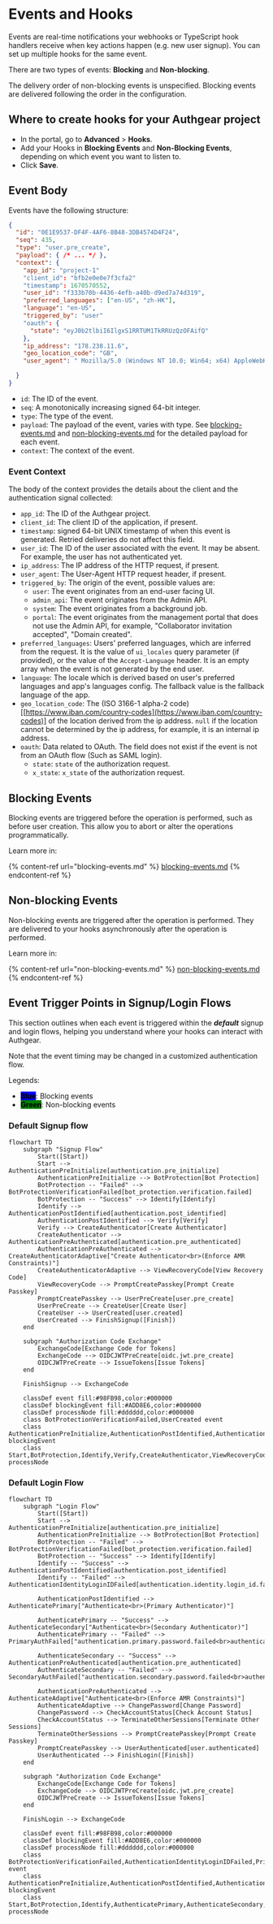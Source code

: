 # Events and Hooks

Events are real-time notifications your webhooks or TypeScript hook handlers receive when key actions happen (e.g. new user signup). You can set up multiple hooks for the same event.&#x20;

There are two types of events: **Blocking** and **Non-blocking**.&#x20;

The delivery order of non-blocking events is unspecified. Blocking events are delivered following the order in the configuration.

## Where to create hooks for your Authgear project

* In the portal, go to **Advanced** > **Hooks**.
* Add your Hooks in **Blocking Events** and **Non-Blocking Events**, depending on which event you want to listen to.
* Click **Save**.

## Event Body

Events have the following structure:

```json
{
  "id": "0E1E9537-DF4F-4AF6-8B48-3DB4574D4F24",
  "seq": 435,
  "type": "user.pre_create",
  "payload": { /* ... */ },
  "context": {
    "app_id": "project-1"
    "client_id": "bfb2e0e0e7f3cfa2"
    "timestamp": 1670570552,
    "user_id": "f333b70b-4436-4efb-a40b-d9ed7a74d319",
    "preferred_languages": ["en-US", "zh-HK"],
    "language": "en-US",
    "triggered_by": "user"
    "oauth": {
      "state": "eyJ0b2tlbiI6IlgxS1RRTUM1TkRRUzQzOFAifQ"
    },
    "ip_address": "178.238.11.6",
    "geo_location_code": "GB",
    "user_agent": " Mozilla/5.0 (Windows NT 10.0; Win64; x64) AppleWebKit/537.36 (KHTML, like Gecko) Chrome/79.0.3945.79 Safari/537.36",

  }
}
```

* `id`: The ID of the event.
* `seq`: A monotonically increasing signed 64-bit integer.
* `type`: The type of the event.
* `payload`: The payload of the event, varies with type. See [blocking-events.md](blocking-events.md "mention") and [non-blocking-events.md](non-blocking-events.md "mention") for the detailed payload for each event.
* `context`: The context of the event.

### Event Context

The body of the context provides the details about the client and the authentication signal collected:

* `app_id`: The ID of the Authgear project.
* `client_id`: The client ID of the application, if present.
* `timestamp`: signed 64-bit UNIX timestamp of when this event is generated. Retried deliveries do not affect this field.
* `user_id`: The ID of the user associated with the event. It may be absent. For example, the user has not authenticated yet.
* `ip_address`: The IP address of the HTTP request, if present.
* `user_agent`: The User-Agent HTTP request header, if present.
* `triggered_by`: The origin of the event, possible values are:
  * `user`: The event originates from an end-user facing UI.
  * `admin_api`: The event originates from the Admin API.
  * `system`: The event originates from a background job.
  * `portal`: The event originates from the management portal that does not use the Admin API, for example, "Collaborator invitation accepted",  "Domain created".
* `preferred_languages`: Users' preferred languages, which are inferred from the request. It is the value of `ui_locales` query parameter (if provided), or the value of the `Accept-Language` header. It is an empty array when the event is not generated by the end user.
* `language`: The locale which is derived based on user's preferred languages and app's languages config. The fallback value is the fallback language of the app.
* `geo_location_code`: The (ISO 3166-1 alpha-2 code)\[[https://www.iban.com/country-codes](https://www.iban.com/country-codes)] of the location derived from the ip address. `null` if the location cannot be determined by the ip address, for example, it is an internal ip address.
* `oauth`: Data related to OAuth. The field does not exist if the event is not from an OAuth flow (Such as SAML login).
  * `state`: `state` of the authorization request.
  * `x_state`: `x_state` of the authorization request.

## Blocking Events

Blocking events are triggered before the operation is performed, such as before user creation. This allow you to abort or alter the operations programmatically.

Learn more in:

{% content-ref url="blocking-events.md" %}
[blocking-events.md](blocking-events.md)
{% endcontent-ref %}

## Non-blocking Events

Non-blocking events are triggered after the operation is performed. They are delivered to your hooks asynchronously after the operation is performed.

Learn more in:

{% content-ref url="non-blocking-events.md" %}
[non-blocking-events.md](non-blocking-events.md)
{% endcontent-ref %}

## **Event Trigger Points in Signup/Login Flows**

This section outlines when each event is triggered within the _**default**_ signup and login flows, helping you understand where your hooks can interact with Authgear.

Note that the event timing may be changed in a customized authentication flow.

Legends:

* <mark style="background-color:blue;">**Blue**</mark>: Blocking events
* <mark style="background-color:green;">**Green**</mark>: Non-blocking events

### Default Signup flow

```mermaid
flowchart TD
    subgraph "Signup Flow"
        Start([Start])
        Start --> AuthenticationPreInitialize[authentication.pre_initialize]
        AuthenticationPreInitialize --> BotProtection[Bot Protection]
        BotProtection -- "Failed" --> BotProtectionVerificationFailed[bot_protection.verification.failed]
        BotProtection -- "Success" --> Identify[Identify]
        Identify --> AuthenticationPostIdentified[authentication.post_identified]
        AuthenticationPostIdentified --> Verify[Verify]
        Verify --> CreateAuthenticator[Create Authenticator]
        CreateAuthenticator --> AuthenticationPreAuthenticated[authentication.pre_authenticated]
        AuthenticationPreAuthenticated --> CreateAuthenticatorAdaptive["Create Authenticator<br>(Enforce AMR Constraints)"]
        CreateAuthenticatorAdaptive --> ViewRecoveryCode[View Recovery Code]
        ViewRecoveryCode --> PromptCreatePasskey[Prompt Create Passkey]
        PromptCreatePasskey --> UserPreCreate[user.pre_create]
        UserPreCreate --> CreateUser[Create User]
        CreateUser --> UserCreated[user.created]
        UserCreated --> FinishSignup([Finish])
    end

    subgraph "Authorization Code Exchange"
        ExchangeCode[Exchange Code for Tokens]
        ExchangeCode --> OIDCJWTPreCreate[oidc.jwt.pre_create]
        OIDCJWTPreCreate --> IssueTokens[Issue Tokens]
    end

    FinishSignup --> ExchangeCode

    classDef event fill:#98FB98,color:#000000
    classDef blockingEvent fill:#ADD8E6,color:#000000
    classDef processNode fill:#dddddd,color:#000000
    class BotProtectionVerificationFailed,UserCreated event
    class AuthenticationPreInitialize,AuthenticationPostIdentified,AuthenticationPreAuthenticated,UserPreCreate,OIDCJWTPreCreate blockingEvent
    class Start,BotProtection,Identify,Verify,CreateAuthenticator,ViewRecoveryCode,PromptCreatePasskey,CreateAuthenticatorAdaptive,CreateUser,FinishSignup,ExchangeCode,IssueTokens processNode
```

### Default Login Flow

```mermaid
flowchart TD
    subgraph "Login Flow"
        Start([Start])
        Start --> AuthenticationPreInitialize[authentication.pre_initialize]
        AuthenticationPreInitialize --> BotProtection[Bot Protection]
        BotProtection -- "Failed" --> BotProtectionVerificationFailed[bot_protection.verification.failed]
        BotProtection -- "Success" --> Identify[Identify]
        Identify -- "Success" --> AuthenticationPostIdentified[authentication.post_identified]
        Identify -- "Failed" --> AuthenticationIdentityLoginIDFailed[authentication.identity.login_id.failed]

        AuthenticationPostIdentified --> AuthenticatePrimary["Authenticate<br>(Primary Authenticator)"]

        AuthenticatePrimary -- "Success" --> AuthenticateSecondary["Authenticate<br>(Secondary Authenticator)"]
        AuthenticatePrimary -- "Failed" --> PrimaryAuthFailed["authentication.primary.password.failed<br>authentication.primary.oob_otp_email.failed<br>authentication.primary.oob_otp_sms.failed"]:::event

        AuthenticateSecondary -- "Success" --> AuthenticationPreAuthenticated[authentication.pre_authenticated]
        AuthenticateSecondary -- "Failed" --> SecondaryAuthFailed["authentication.secondary.password.failed<br>authentication.secondary.totp.failed<br>authentication.secondary.oob_otp_email.failed<br>authentication.secondary.oob_otp_sms.failed<br>authentication.secondary.recovery_code.failed"]:::event

        AuthenticationPreAuthenticated --> AuthenticateAdaptive["Authenticate<br>(Enforce AMR Constraints)"]
        AuthenticateAdaptive --> ChangePassword[Change Password]
        ChangePassword --> CheckAccountStatus[Check Account Status]
        CheckAccountStatus --> TerminateOtherSessions[Terminate Other Sessions]
        TerminateOtherSessions --> PromptCreatePasskey[Prompt Create Passkey]
        PromptCreatePasskey --> UserAuthenticated[user.authenticated]
        UserAuthenticated --> FinishLogin([Finish])
    end

    subgraph "Authorization Code Exchange"
        ExchangeCode[Exchange Code for Tokens]
        ExchangeCode --> OIDCJWTPreCreate[oidc.jwt.pre_create]
        OIDCJWTPreCreate --> IssueTokens[Issue Tokens]
    end

    FinishLogin --> ExchangeCode

    classDef event fill:#98FB98,color:#000000
    classDef blockingEvent fill:#ADD8E6,color:#000000
    classDef processNode fill:#dddddd,color:#000000
    class BotProtectionVerificationFailed,AuthenticationIdentityLoginIDFailed,PrimaryAuthFailed,SecondaryAuthFailed,UserAuthenticated event
    class AuthenticationPreInitialize,AuthenticationPostIdentified,AuthenticationPreAuthenticated,OIDCJWTPreCreate blockingEvent
    class Start,BotProtection,Identify,AuthenticatePrimary,AuthenticateSecondary,ChangePassword,CheckAccountStatus,TerminateOtherSessions,PromptCreatePasskey,AuthenticateAdaptive,ExchangeCode,IssueTokens,FinishLogin processNode
```
